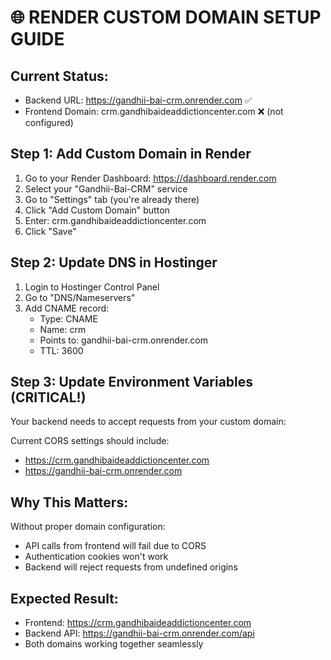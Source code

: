 # 🌐 RENDER CUSTOM DOMAIN SETUP GUIDE

## Current Status:
- Backend URL: https://gandhii-bai-crm.onrender.com ✅
- Frontend Domain: crm.gandhibaideaddictioncenter.com ❌ (not configured)

## Step 1: Add Custom Domain in Render
1. Go to your Render Dashboard: https://dashboard.render.com
2. Select your "Gandhii-Bai-CRM" service
3. Go to "Settings" tab (you're already there)
4. Click "Add Custom Domain" button
5. Enter: crm.gandhibaideaddictioncenter.com
6. Click "Save"

## Step 2: Update DNS in Hostinger
1. Login to Hostinger Control Panel
2. Go to "DNS/Nameservers" 
3. Add CNAME record:
   - Type: CNAME
   - Name: crm
   - Points to: gandhii-bai-crm.onrender.com
   - TTL: 3600

## Step 3: Update Environment Variables (CRITICAL!)
Your backend needs to accept requests from your custom domain:

Current CORS settings should include:
- https://crm.gandhibaideaddictioncenter.com
- https://gandhii-bai-crm.onrender.com

## Why This Matters:
Without proper domain configuration:
- API calls from frontend will fail due to CORS
- Authentication cookies won't work
- Backend will reject requests from undefined origins

## Expected Result:
- Frontend: https://crm.gandhibaideaddictioncenter.com
- Backend API: https://gandhii-bai-crm.onrender.com/api
- Both domains working together seamlessly
